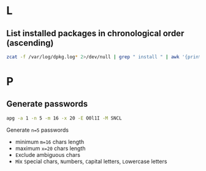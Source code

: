 # L

## List installed packages in chronological order (ascending)

```bash
zcat -f /var/log/dpkg.log* 2>/dev/null | grep " install " | awk '{print $1, $2, $4}' | sort
```

# P

## Generate passwords

```bash
apg -a 1 -n 5 -m 16 -x 20 -E O0l1I -M SNCL
```

Generate `n=5` passwords
- minimum `m=16` chars length
- maximum `x=20` chars length
- `E`xclude ambiguous chars
- `M`ix `S`pecial chars, `N`umbers, `C`apital letters, `L`owercase letters
